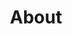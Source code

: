 ---
title: "About" # in any language you want
layout: "about" # necessary for search
# url: "/archive"
# description: "Description for Search"
summary: "about"
placeholder: "placeholder text in search input box"
---